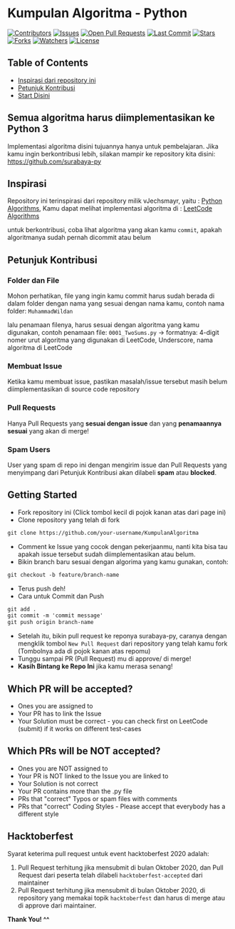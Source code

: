 # Kumpulan Algoritma - Python

[![Contributors](https://img.shields.io/github/contributors/surabaya-py/KumpulanAlgoritma)](https://github.com/surabaya-py/KumpulanAlgoritma/graphs/contributors)
[![Issues](https://img.shields.io/github/issues/surabaya-py/KumpulanAlgoritma)](https://github.com/surabaya-py/KumpulanAlgoritma/issues)
[![Open Pull Requests](https://img.shields.io/github/issues-pr-raw/surabaya-py/KumpulanAlgoritma)](https://github.com/surabaya-py/KumpulanAlgoritma/pulls)
[![Last Commit](https://img.shields.io/github/last-commit/surabaya-py/KumpulanAlgoritma)](https://github.com/surabaya-py/KumpulanAlgoritma)
[![Stars](https://img.shields.io/github/stars/surabaya-py/KumpulanAlgoritma)](https://github.com/surabaya-py/KumpulanAlgoritma/stargazers)
[![Forks](https://img.shields.io/github/forks/surabaya-py/KumpulanAlgoritma)](https://github.com/surabaya-py/KumpulanAlgoritma/network/members)
[![Watchers](https://img.shields.io/github/watchers/surabaya-py/KumpulanAlgoritma)](https://github.com/surabaya-py/KumpulanAlgoritma/watchers)
[![License](https://img.shields.io/github/license/surabaya-py/KumpulanAlgoritma)](https://github.com/surabaya-py/KumpulanAlgoritma/blob/master/LICENSE)


## Table of Contents
* [Inspirasi dari repository ini](#inspirasi)
* [Petunjuk Kontribusi](#petunjuk-kontribusi)
* [Start Disini](#getting-started)


## Semua algoritma harus diimplementasikan ke Python 3
Implementasi algoritma disini tujuannya hanya untuk pembelajaran. Jika kamu ingin berkontribusi lebih, silakan mampir ke repository kita disini: https://github.com/surabaya-py


## Inspirasi

Repository ini terinspirasi dari repository milik vJechsmayr, yaitu : [Python Algorithms](https://github.com/vJechsmayr/PythonAlgorithms),
Kamu dapat melihat implementasi algoritma di : [LeetCode Algorithms](https://leetcode.com/problemset/algorithms/)

untuk berkontribusi, coba lihat algoritma yang akan kamu `commit`, apakah algoritmanya sudah pernah dicommit atau belum


## Petunjuk Kontribusi

### Folder dan File
Mohon perhatikan, file yang ingin kamu commit harus sudah berada di dalam folder dengan nama yang sesuai dengan nama kamu, 
contoh nama folder: `MuhammadWildan`

lalu penamaan filenya, harus sesuai dengan algoritma yang kamu digunakan, contoh penamaan file: `0001_TwoSums.py` -> formatnya: 4-digit nomer urut algoritma yang digunakan di LeetCode, Underscore, nama algoritma di LeetCode

### Membuat Issue
Ketika kamu membuat issue, pastikan masalah/issue tersebut masih belum diimplementasikan di source code repository

### Pull Requests
Hanya Pull Requests yang **sesuai dengan issue** dan yang **penamaannya sesuai** yang akan di merge!

### Spam Users
User yang spam di repo ini dengan mengirim issue dan Pull Requests yang menyimpang dari Petunjuk Kontribusi akan dilabeli **spam** atau **blocked**.

## Getting Started
* Fork repository ini (Click tombol kecil di pojok kanan atas dari page ini)
* Clone repository yang telah di fork
```markdown
git clone https://github.com/your-username/KumpulanAlgoritma
```
* Comment ke Issue yang cocok dengan pekerjaanmu, nanti kita bisa tau apakah issue tersebut sudah diimplementasikan atau belum.
* Bikin branch baru sesuai dengan algorima yang kamu gunakan, contoh:
```markdown
git checkout -b feature/branch-name
```
* Terus push deh!
* Cara untuk Commit dan Push
```markdown
git add .
git commit -m 'commit message'
git push origin branch-name
```
* Setelah itu, bikin pull request ke reponya surabaya-py, caranya dengan mengklik tombol `New Pull Request` dari repository yang telah kamu fork (Tombolnya ada di pojok kanan atas repomu)
* Tunggu sampai PR (Pull Request) mu di approve/ di merge!
* __Kasih Bintang ke Repo Ini__ jika kamu merasa senang!

## Which PR will be accepted?
* Ones you are assigned to
* Your PR has to link the Issue
* Your Solution must be correct - you can check first on LeetCode (submit) if it works on different test-cases

## Which PRs will be NOT accepted?
* Ones you are NOT assigned to
* Your PR is NOT linked to the Issue you are linked to
* Your Solution is not correct
* Your PR contains more than the .py file
* PRs that "correct" Typos or spam files with comments
* PRs that "correct" Coding Styles - Please accept that everybody has a different style

## Hacktoberfest
Syarat keterima pull request untuk event hacktoberfest 2020 adalah:
1. Pull Request terhitung jika mensubmit di bulan Oktober 2020, dan Pull Request dari peserta telah dilabeli `hacktoberfest-accepted` dari maintainer
2. Pull Request terhitung jika mensubmit di bulan Oktober 2020, di repository yang memakai topik `hacktoberfest` dan harus di merge atau di approve dari maintainer.

__Thank You! ^^__ 
